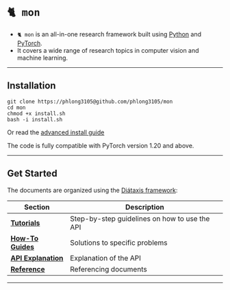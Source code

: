 # `🐈 mon`

- `🐈 mon` is an all-in-one research framework built using [Python](https://www.python.org/) and [PyTorch](https://pytorch.org/).
- It covers a wide range of research topics in computer vision and machine learning.

---

## Installation

```shell
git clone https://phlong3105@github.com/phlong3105/mon
cd mon
chmod +x install.sh
bash -i install.sh
```

Or read the [advanced install guide](get-started/installation.md)

The code is fully compatible with PyTorch version 1.20 and above.

---

## Get Started

The documents are organized using the [Diátaxis framework](https://diataxis.fr/):

| Section                                     | Description                                   |
|---------------------------------------------|-----------------------------------------------|
| __[Tutorials](tutorial/index.md)__          | Step-by-step guidelines on how to use the API |
| __[How-To Guides](how-to/index.md)__        | Solutions to specific problems                |
| __[API Explanation](explanation/index.md)__ | Explanation of the API                        |
| __[Reference](reference/index.md)__         | Referencing documents                         |

--- 

<script type="text/javascript" id="clustrmaps" src="//clustrmaps.com/map_v2.js?d=mDDi2z1vAnHUyVPYInDSCoHgluvZPEfpCcbRFeggx3o&cl=ffffff&w=a"></script>
